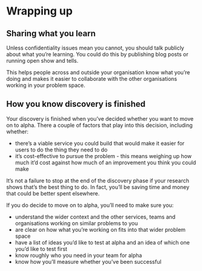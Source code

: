 # Wrapping up

## Sharing what you learn

Unless confidentiality issues mean you cannot, you should talk publicly about what you’re learning. You could do this by 
publishing blog posts or running open show and tells.

This helps people across and outside your organisation know what you’re doing and makes it easier to collaborate with 
the other organisations working in your problem space.

## How you know discovery is finished

Your discovery is finished when you’ve decided whether you want to move on to alpha. There a couple of factors that play 
into this decision, including whether:

* there’s a viable service you could build that would make it easier for users to do the thing they need to do
* it’s cost-effective to pursue the problem - this means weighing up how much it’d cost against how much of an 
  improvement you think you could make

It’s not a failure to stop at the end of the discovery phase if your research shows that’s the best thing to do. In fact, you’ll be saving time and money that could be better spent elsewhere.

If you do decide to move on to alpha, you’ll need to make sure you:

* understand the wider context and the other services, teams and organisations working on similar problems to you
* are clear on how what you’re working on fits into that wider problem space
* have a list of ideas you’d like to test at alpha and an idea of which one you’d like to test first
* know roughly who you need in your team for alpha
* know how you’ll measure whether you’ve been successful
